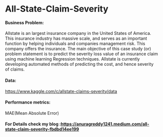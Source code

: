 # All-State-Claim-Severity
#### Business Problem:
Allstate is an largest insurance company in the United States of America. This insurance industry has massive scale, and serves as an important function by helping individuals and companies management risk. This company offers the insurance. The main objective of this case study (or) problem statement is to predict the severity loss value of an insurance claim using machine learning Regression techniques. Allstate is currently developing automated methods of predicting the cost, and hence severity of claims.
#### Data:
https://www.kaggle.com/c/allstate-claims-severity/data
#### Performance metrics:
MAE(Mean Absolute Error)
#### For Details check my blog :https://anuragreddy1241.medium.com/all-state-claim-severity-fbdbd14ee199
